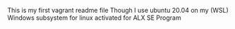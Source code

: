 This is my first vagrant readme file
Though I use ubuntu 20.04 on my (WSL) Windows subsystem for linux activated for ALX SE Program
